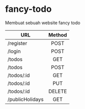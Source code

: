 # fancy-todo
Membuat sebuah website fancy todo

| URL               | Method        |
| -------------     |:-------------:|
| /register         | POST          |
| /login            | POST          |
| /todos            | GET           |
| /todos            | POST          |
| /todos/:id        | GET           |
| /todos/:id        | PUT           |
| /todos/:id        | DELETE        |
| /publicHolidays   | GET           |
<br><br>